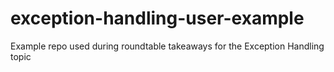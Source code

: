# exception-handling-user-example
Example repo used during roundtable takeaways for the Exception Handling topic
